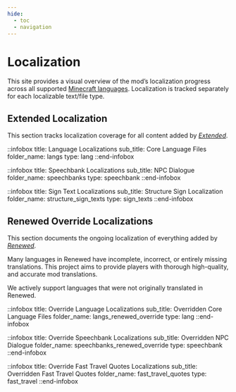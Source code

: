 ```yaml
---
hide:
  - toc
  - navigation
---
```


# Localization

This site provides a visual overview of the mod’s localization progress across all supported [Minecraft languages](https://minecraft.wiki/w/Language).
Localization is tracked separately for each localizable text/file type.

## Extended Localization

This section tracks localization coverage for all content added by [*Extended*](https://legacy.curseforge.com/minecraft/mc-mods/lotr-renewed-extended).

::infobox
title: Language Localizations
sub_title: Core Language Files
folder_name: langs
type: lang
::end-infobox

::infobox
title: Speechbank Localizations
sub_title: NPC Dialogue
folder_name: speechbanks
type: speechbank
::end-infobox

::infobox
title: Sign Text Localizations
sub_title: Structure Sign Localization
folder_name: structure_sign_texts
type: sign_texts
::end-infobox

## Renewed Override Localizations

This section documents the ongoing localization of everything added by [*Renewed*](https://legacy.curseforge.com/minecraft/mc-mods/the-lord-of-the-rings-mod-renewed).

Many languages in Renewed have incomplete, incorrect, or entirely missing translations. This project aims to provide players with thorough high-quality, and accurate mod translations.

We actively support languages that were not originally translated in Renewed.

::infobox
title: Override Language Localizations
sub_title: Overridden Core Language Files
folder_name: langs_renewed_override
type: lang
::end-infobox

::infobox
title: Override Speechbank Localizations
sub_title: Overridden NPC Dialogue
folder_name: speechbanks_renewed_override
type: speechbank
::end-infobox

::infobox
title: Override Fast Travel Quotes Localizations
sub_title: Overridden Fast Travel Quotes
folder_name: fast_travel_quotes
type: fast_travel
::end-infobox